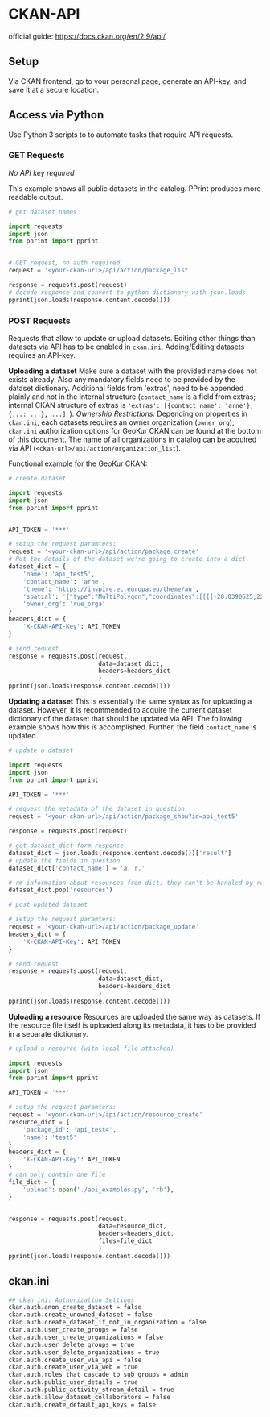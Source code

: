 # CKAN-API
official guide: https://docs.ckan.org/en/2.9/api/

## Setup

Via CKAN frontend, go to your personal page, generate an API-key, and save it at a secure location.

## Access via Python

Use Python 3 scripts to to automate tasks that require API requests.

### GET Requests

_No API key required_

This example shows all public datasets in the catalog. PPrint produces more readable output.
```python
# get dataset names

import requests
import json
from pprint import pprint


# GET request, no auth required
request = '<your-ckan-url>/api/action/package_list'

response = requests.post(request)
# decode response and convert to python dictionary with json.loads
pprint(json.loads(response.content.decode()))
```

### POST Requests

Requests that allow to update or upload datasets. Editing other things than datasets via API has to be enabled in `ckan.ini`. Adding/Editing datasets requires an API-key.

__Uploading a dataset__ Make sure a dataset with the provided name does not exists already. Also any mandatory fields need to be provided by the dataset dictionary. Additional fields from 'extras', need to be appended plainly and not in the internal structure (`contact_name` is a field from extras; internal CKAN structure of extras is `'extras': [{contact_name': 'arne'}, {...: ...}, ...] `). 
_Ownership Restrictions:_ Depending on properties in `ckan.ini`, each datasets requires an owner organization (`owner_org`); `ckan.ini` authorization options for GeoKur CKAN can be found at the bottom of this document. The name of all organizations in catalog can be acquired via API (`<ckan-url>/api/action/organization_list`).

Functional example for the GeoKur CKAN:
```python
# create dataset

import requests
import json
from pprint import pprint


API_TOKEN = '***'

# setup the request paramters:
request = '<your-ckan-url>/api/action/package_create'
# Put the details of the dataset we're going to create into a dict.
dataset_dict = {
    'name': 'api_test5',
    'contact_name': 'arne',
    'theme': 'https://inspire.ec.europa.eu/theme/au',
    'spatial': '{"type":"MultiPolygon","coordinates":[[[[-20.0390625,22.05971981137765],[-20.0390625,58.14435341593962],[27.773437499999996,58.14435341593962],[27.773437499999996,22.05971981137765],[-20.0390625,22.05971981137765]]]]}',
    'owner_org': 'rue_orga'
}
headers_dict = {
    'X-CKAN-API-Key': API_TOKEN
}

# send request
response = requests.post(request,
                         data=dataset_dict,
                         headers=headers_dict
                         )
pprint(json.loads(response.content.decode()))
```
__Updating a dataset__ This is essentially the same syntax as for uploading a dataset. However, it is recommended to acquire the current dataset dictionary of the dataset that should be updated via API. The following example shows how this is accomplished. Further, the field `contact_name` is updated. 

```python
# update a dataset

import requests
import json
from pprint import pprint

API_TOKEN = '***'

# request the metadata of the dataset in question
request = '<your-ckan-url>/api/action/package_show?id=api_test5'

response = requests.post(request)

# get dataset_dict form response
dataset_dict = json.loads(response.content.decode())['result']
# update the fields in question
dataset_dict['contact_name'] = 'a. r.'

# rm information about resources from dict. they can't be handled by requests.post
dataset_dict.pop('resources')

# post updated dataset

# setup the request paramters:
request = '<your-ckan-url>/api/action/package_update'
headers_dict = {
    'X-CKAN-API-Key': API_TOKEN
}

# send request
response = requests.post(request,
                         data=dataset_dict,
                         headers=headers_dict
                         )
pprint(json.loads(response.content.decode()))
```

__Uploading a resource__ Resources are uploaded the same way as datasets. If the resource file itself is uploaded along its metadata, it has to be provided in a separate dictionary.

```python
# upload a resource (with local file attached)

import requests
import json
from pprint import pprint

API_TOKEN = '***'

# setup the request paramters:
request = '<your-ckan-url>/api/action/resource_create'
resource_dict = {
    'package_id': 'api_test4',
    'name': 'test5'
}
headers_dict = {
    'X-CKAN-API-Key': API_TOKEN
}
# can only contain one file
file_dict = {
    'upload': open('./api_examples.py', 'rb'),
}


response = requests.post(request,
                         data=resource_dict,
                         headers=headers_dict,
                         files=file_dict
                         )
pprint(json.loads(response.content.decode()))
```

## ckan.ini
```bash
## ckan.ini: Authorization Settings
ckan.auth.anon_create_dataset = false
ckan.auth.create_unowned_dataset = false
ckan.auth.create_dataset_if_not_in_organization = false
ckan.auth.user_create_groups = false
ckan.auth.user_create_organizations = false
ckan.auth.user_delete_groups = true
ckan.auth.user_delete_organizations = true
ckan.auth.create_user_via_api = false
ckan.auth.create_user_via_web = true
ckan.auth.roles_that_cascade_to_sub_groups = admin
ckan.auth.public_user_details = true
ckan.auth.public_activity_stream_detail = true
ckan.auth.allow_dataset_collaborators = false
ckan.auth.create_default_api_keys = false
```